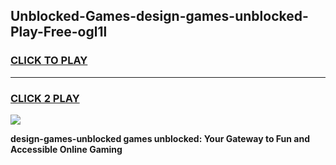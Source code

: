 
## Unblocked-Games-design-games-unblocked-Play-Free-ogl1l
<h3>
<a href="https://premium76.site?title=design-games-unblocked&ref=17A">CLICK TO PLAY</a></h3>
<hr>

<h3>
<a href="https://premium76.site?title=design-games-unblocked&ref=17A">CLICK 2 PLAY</a>
  
</h3>

<a href="https://premium76.site?title=design-games-unblocked&ref=17A"><img src="https://clearcache.store/games.png"></a>


**design-games-unblocked games unblocked: Your Gateway to Fun and Accessible Online Gaming**
